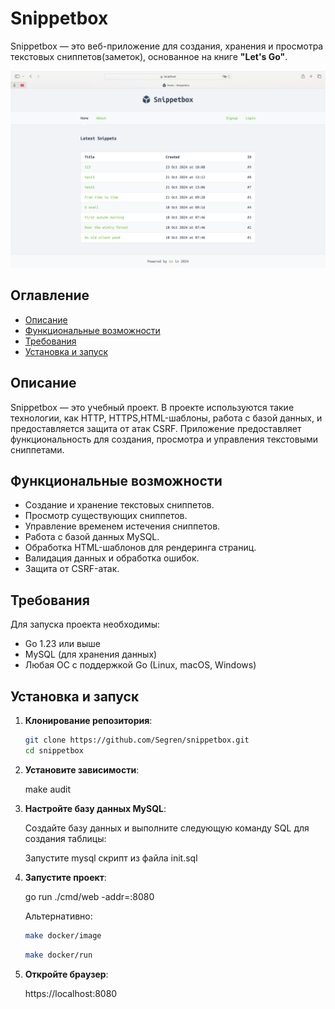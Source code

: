 # Snippetbox

Snippetbox — это веб-приложение для создания, хранения и просмотра текстовых сниппетов(заметок), основанное на книге **"Let's Go"**.

![Главная страница Snippetbox](./images/image.png)

## Оглавление
- [Описание](#описание)
- [Функциональные возможности](#функциональные-возможности)
- [Требования](#требования)
- [Установка и запуск](#установка-и-запуск)

## Описание

Snippetbox — это учебный проект. В проекте используются такие технологии, как HTTP, HTTPS,HTML-шаблоны, работа с базой данных, и предоставляется защита от атак CSRF. Приложение предоставляет функциональность для создания, просмотра и управления текстовыми сниппетами.

## Функциональные возможности

- Создание и хранение текстовых сниппетов.
- Просмотр существующих сниппетов.
- Управление временем истечения сниппетов.
- Работа с базой данных MySQL.
- Обработка HTML-шаблонов для рендеринга страниц.
- Валидация данных и обработка ошибок.
- Защита от CSRF-атак.

## Требования

Для запуска проекта необходимы:

- Go 1.23 или выше
- MySQL (для хранения данных)
- Любая ОС с поддержкой Go (Linux, macOS, Windows)

## Установка и запуск

1. **Клонирование репозитория**:

   ```bash
   git clone https://github.com/Segren/snippetbox.git
   cd snippetbox

2.	**Установите зависимости**:

    make audit

3. **Настройте базу данных MySQL**:

    Создайте базу данных и выполните следующую команду SQL для создания таблицы:

    Запустите mysql скрипт из файла init.sql
    
4.	**Запустите проект**:

    go run ./cmd/web -addr=:8080

    Альтернативно:

    ```bash
    make docker/image
    ```
    ```bash
    make docker/run
    ```

5. **Откройте браузер**:

    https://localhost:8080